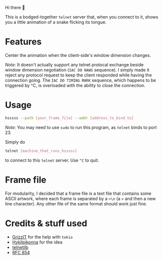 Hi there :wave:

This is a bodged-together `telnet` server that, when you connect to it, shows you a little animation of a snake flicking its tongue.

# Features
Center the animation when the client-side's window dimension changes.

*Note*: It doesn't actually support any telnet protocal exchange beside window dimension negotiation (`IAC DO NAWS` sequence). I simply made it reject any protocol request to keep the client responded while having the connection going. The `IAC DO TIMING MARK` sequence, which happens to be triggered by ^C, is overloaded with the ability to close the connection.

# Usage
```sh
hsssss --path [your_frame_file] --addr [address_to_bind_to]
```
*Note*: You may need to use `sudo` to run this program, as `telnet` binds to port 23.

Simply do
```sh
telnet [machine_that_runs_hsssss]
```
to connect to this `telnet` server. Use `^C` to quit.

# Frame file
For modularity, I decided that a frame file is a text file that contains some ASCII artwork, where each frame is separated by a `>\n` (a `>` and then a new line character).
Any other file of the same format should work just fine.

# Credits & stuff used
- [GrizzlT](https://github.com/GrizzlT) for the help with `tokio`
- [Hykilpikonna](https://github.com/hykilpikonna) for the idea
- [telnetlib](https://github.com/python/cpython/blob/main/Lib/telnetlib.py)
- [RFC 854](https://www.rfc-editor.org/rfc/rfc854.html)
